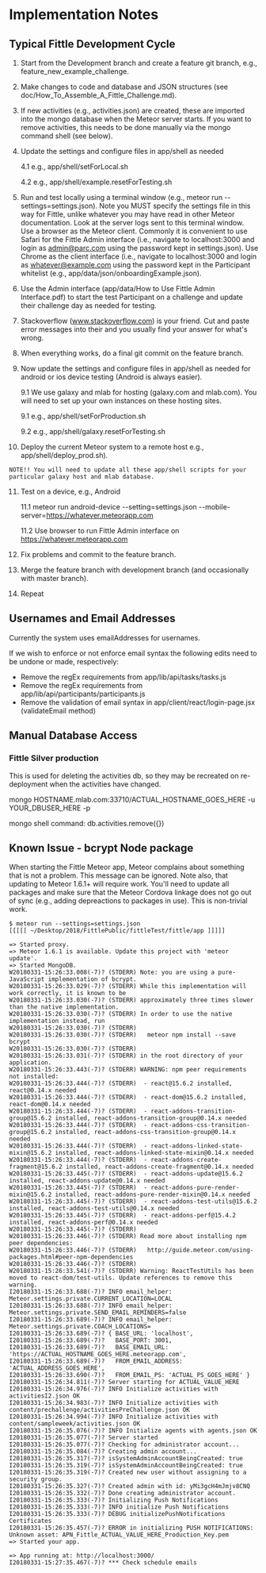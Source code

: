 # Implementation Notes

## Typical Fittle Development Cycle

1. Start from the Development branch and create a feature git branch, e.g., feature_new_example_challenge.

2. Make changes to code and database and JSON structures (see doc/How_To_Assemble_A_Fittle_Challenge.md).

3. If new activities (e.g., activities.json) are created, these are imported into the mongo database when the Meteor server starts.
If you want to remove activities, this needs to be done manually via the mongo command shell (see below).

4. Update the settings and configure files in app/shell as needed

   4.1 e.g., app/shell/setForLocal.sh

   4.2 e.g., app/shell/example.resetForTesting.sh

5. Run and test locally using a terminal window (e.g., meteor run --settings=settings.json). Note you MUST specify the settings file in this way for Fittle,
unlike whatever you may have read in other Meteor documentation.  Look at the server logs sent to this terminal window. Use a browser as the Meteor client.
Commonly it is convenient to use Safari for the Fittle Admin interface (i.e., navigate to localhost:3000 and login as admin@parc.com using the password kept
in settings.json). Use Chrome as the client interface (i.e., navigate to localhost:3000 and login as whatever@example.com using the password kept in the Participant
whitelist (e.g., app/data/json/onboardingExample.json).

6. Use the Admin interface (app/data/How to Use Fittle Admin Interface.pdf) to start the test Participant on a challenge and update their challenge day as needed for testing.

7. Stackoverflow (www.stackoverflow.com) is your friend. Cut and paste error messages into their and you usually find your answer for what's wrong.

8. When everything works, do a final git commit on the feature branch.

9. Now update the settings and configure files in app/shell as needed for android or ios device testing (Android is always easier).

   9.1 We use galaxy and mlab for hosting (galaxy.com and mlab.com).  You will need to set up your own instances on these hosting sites.

   9.1 e.g., app/shell/setForProduction.sh

   9.2 e.g., app/shell/galaxy.resetForTesting.sh

10. Deploy the current Meteor system to a remote host e.g., app/shell/deploy_prod.sh).
```
NOTE!! You will need to update all these app/shell scripts for your particular galaxy host and mlab database.
```

11. Test on a device, e.g., Android

    11.1 meteor run android-device --setting=settings.json --mobile-server=https://whatever.meteorapp.com

    11.2 Use browser to run Fittle Admin interface on https://whatever.meteorapp.com

12. Fix problems and commit to the feature branch.

13. Merge the feature branch with development branch (and occasionally with master branch).

14. Repeat

## Usernames and Email Addresses

Currently the system uses emailAddresses for usernames.

If we wish to enforce or not enforce email syntax the following edits need to be undone or made, respectively:

* Remove the regEx requirements from app/lib/api/tasks/tasks.js
* Remove the regEx requirements from app/lib/api/participants/participants.js
* Remove the validation of email syntax in app/client/react/login-page.jsx (validateEmail method)

## Manual Database Access

### Fittle Silver production

This is used for deleting the activities db, so they may be recreated on re-deployment when the activities
have changed.

mongo HOSTNAME.mlab.com:33710/ACTUAL_HOSTNAME_GOES_HERE -u YOUR_DBUSER_HERE -p <put real pw here>

mongo shell command: db.activities.remove({})


## Known Issue - bcrypt Node package

When starting the Fittle Meteor app, Meteor complains about something that is not a problem. This message can be
ignored.  Note also, that updating to Meteor 1.6.1+ will require work.  You'll need to update all packages
and make sure that the Meteor Cordova linkage does not go out of sync (e.g., adding depreactions to
packages in use). This is non-trivial work.

```
$ meteor run --settings=settings.json
[[[[[ ~/Desktop/2018/FittlePublic/fittleTest/fittle/app ]]]]]

=> Started proxy.
=> Meteor 1.6.1 is available. Update this project with 'meteor update'.
=> Started MongoDB.
W20180331-15:26:33.008(-7)? (STDERR) Note: you are using a pure-JavaScript implementation of bcrypt.
W20180331-15:26:33.029(-7)? (STDERR) While this implementation will work correctly, it is known to be
W20180331-15:26:33.030(-7)? (STDERR) approximately three times slower than the native implementation.
W20180331-15:26:33.030(-7)? (STDERR) In order to use the native implementation instead, run
W20180331-15:26:33.030(-7)? (STDERR)
W20180331-15:26:33.030(-7)? (STDERR)   meteor npm install --save bcrypt
W20180331-15:26:33.030(-7)? (STDERR)
W20180331-15:26:33.031(-7)? (STDERR) in the root directory of your application.
W20180331-15:26:33.443(-7)? (STDERR) WARNING: npm peer requirements not installed:
W20180331-15:26:33.444(-7)? (STDERR)  - react@15.6.2 installed, react@0.14.x needed
W20180331-15:26:33.444(-7)? (STDERR)  - react-dom@15.6.2 installed, react-dom@0.14.x needed
W20180331-15:26:33.444(-7)? (STDERR)  - react-addons-transition-group@15.6.2 installed, react-addons-transition-group@0.14.x needed
W20180331-15:26:33.444(-7)? (STDERR)  - react-addons-css-transition-group@15.6.2 installed, react-addons-css-transition-group@0.14.x needed
W20180331-15:26:33.444(-7)? (STDERR)  - react-addons-linked-state-mixin@15.6.2 installed, react-addons-linked-state-mixin@0.14.x needed
W20180331-15:26:33.444(-7)? (STDERR)  - react-addons-create-fragment@15.6.2 installed, react-addons-create-fragment@0.14.x needed
W20180331-15:26:33.445(-7)? (STDERR)  - react-addons-update@15.6.2 installed, react-addons-update@0.14.x needed
W20180331-15:26:33.445(-7)? (STDERR)  - react-addons-pure-render-mixin@15.6.2 installed, react-addons-pure-render-mixin@0.14.x needed
W20180331-15:26:33.445(-7)? (STDERR)  - react-addons-test-utils@15.6.2 installed, react-addons-test-utils@0.14.x needed
W20180331-15:26:33.445(-7)? (STDERR)  - react-addons-perf@15.4.2 installed, react-addons-perf@0.14.x needed
W20180331-15:26:33.445(-7)? (STDERR)
W20180331-15:26:33.446(-7)? (STDERR) Read more about installing npm peer dependencies:
W20180331-15:26:33.446(-7)? (STDERR)   http://guide.meteor.com/using-packages.html#peer-npm-dependencies
W20180331-15:26:33.446(-7)? (STDERR)
W20180331-15:26:33.541(-7)? (STDERR) Warning: ReactTestUtils has been moved to react-dom/test-utils. Update references to remove this warning.
I20180331-15:26:33.688(-7)? INFO email_helper: Meteor.settings.private.CURRENT_LOCATION=LOCAL
I20180331-15:26:33.688(-7)? INFO email_helper: Meteor.settings.private.SEND_EMAIL_REMINDERS=false
I20180331-15:26:33.689(-7)? INFO email_helper: Meteor.settings.private.COACH_LOCATIONS=
I20180331-15:26:33.689(-7)? { BASE_URL: 'localhost',
I20180331-15:26:33.689(-7)?   BASE_PORT: 3001,
I20180331-15:26:33.689(-7)?   BASE_EMAIL_URL: 'https://ACTUAL_HOSTNAME_GOES_HERE.meteorapp.com',
I20180331-15:26:33.689(-7)?   FROM_EMAIL_ADDRESS: 'ACTUAL_ADDRESS_GOES_HERE',
I20180331-15:26:33.690(-7)?   FROM_EMAIL_PS: 'ACTUAL_PS_GOES_HERE' }
I20180331-15:26:34.811(-7)? Server starting for ACTUAL_VALUE_HERE
I20180331-15:26:34.976(-7)? INFO Initialize activities with activitiesI2.json OK
I20180331-15:26:34.983(-7)? INFO Initialize activities with content/prechallenge/activitiesPreChallenge.json OK
I20180331-15:26:34.994(-7)? INFO Initialize activities with content/sampleweek/activities.json OK
I20180331-15:26:35.076(-7)? INFO Initialize agents with agents.json OK
I20180331-15:26:35.077(-7)? Server started
I20180331-15:26:35.077(-7)? Checking for administrator account...
I20180331-15:26:35.084(-7)? Creating admin account...
I20180331-15:26:35.317(-7)? isSystemAdminAccountBeingCreated: true
I20180331-15:26:35.319(-7)? isSystemAdminAccountBeingCreated: true
I20180331-15:26:35.319(-7)? Created new user without assigning to a security group.
I20180331-15:26:35.327(-7)? Created admin with id: yMi3gcH4mJmjv8CNQ
I20180331-15:26:35.332(-7)? Done creating administrator account.
I20180331-15:26:35.333(-7)? Initializing Push Notifications
I20180331-15:26:35.333(-7)? INFO initialize Push Notifications
I20180331-15:26:35.333(-7)? DEBUG initializePushNotifications Certificates
I20180331-15:26:35.457(-7)? ERROR in initializing PUSH NOTIFICATIONS: Unknown asset: APN_Fittle_ACTUAL_VALUE_HERE_Production_Key.pem
=> Started your app.

=> App running at: http://localhost:3000/
I20180331-15:27:35.467(-7)? *** Check schedule emails

```